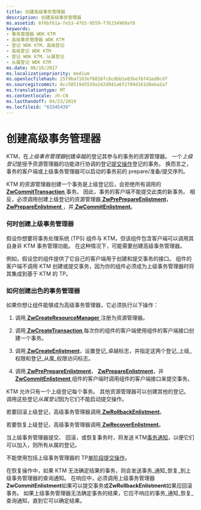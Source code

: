 ```yaml
---
title: 创建高级事务管理器
description: 创建高级事务管理器
ms.assetid: 6f6bf61a-fe53-47b5-9559-f76334969af8
keywords:
- 事务管理器 WDK KTM
- 高级事务管理器 WDK KTM
- 登记 WDK KTM，高级登记
- 高级登记 WDK KTM
- 登记 WDK KTM，从属登记
- 从属登记 WDK KTM
ms.date: 06/16/2017
ms.localizationpriority: medium
ms.openlocfilehash: 25f9ba7163ef8816fc8cdbb1e83be7b741ed0cdf
ms.sourcegitcommit: 0cc5051945559a242d941a6f2799d161d8eba2a7
ms.translationtype: MT
ms.contentlocale: zh-CN
ms.lasthandoff: 04/23/2019
ms.locfileid: "63345439"
---
```

# <a name="creating-a-superior-transaction-manager"></a>创建高级事务管理器


KTM，在*上级事务管理器*创建卓越的登记其参与的事务的资源管理器。 一个*上级登记*是授予资源管理器的功能进行协调的登记[提交操作](handling-commit-operations.md)登记的事务。 换而言之，事务的客户端或上级事务管理器可以启动的事务前的 prepare/准备/提交序列。

KTM 的资源管理器创建一个事务是上级登记后，会拒绝所有调用的[ **ZwCommitTransaction** ](https://msdn.microsoft.com/library/windows/hardware/ff566420)事务。 因此，事务的客户端不能提交此类的新事务。 相反，必须调用创建上级登记的资源管理器[ **ZwPrePrepareEnlistment**](https://msdn.microsoft.com/library/windows/hardware/ff567044)， [ **ZwPrepareEnlistment** ](https://msdn.microsoft.com/library/windows/hardware/ff567039)，并[ **ZwCommitEnlistment**](https://msdn.microsoft.com/library/windows/hardware/ff566419)。

### <a name="when-to-create-a-superior-transaction-manager"></a>何时创建上级事务管理器

假设你想要将事务处理系统 (TPS) 组件与 KTM，但该组件包含客户端可以调用其自身非 KTM 事务管理功能。 在这种情况下，可能需要创建高级事务管理器。

例如，假设您的组件提供了它自己的客户端用于创建和提交事务的接口。 组件的客户端不调用 KTM 创建或提交事务，因为你的组件必须成为上级事务管理器时将其集成到基于 KTM 的 TP。

### <a name="how-to-create-a-superior-transaction-manager"></a>如何创建出色的事务管理器

如果你想让组件能够成为高级事务管理器，它必须执行以下操作：

1.  调用[ **ZwCreateResourceManager** ](https://msdn.microsoft.com/library/windows/hardware/ff566427)注册为资源管理器。

2.  调用[ **ZwCreateTransaction** ](https://msdn.microsoft.com/library/windows/hardware/ff566429)每次你的组件的客户端使用组件的客户端接口创建一个事务。

3.  调用[ **ZwCreateEnlistment**](https://msdn.microsoft.com/library/windows/hardware/ff566422)，设置登记\_卓越标志，并指定这两个登记\_上级\_权限和登记\_从属\_权限访问标志。

4.  调用[ **ZwPrePrepareEnlistment**](https://msdn.microsoft.com/library/windows/hardware/ff567044)， [ **ZwPrepareEnlistment**](https://msdn.microsoft.com/library/windows/hardware/ff567039)，并[ **ZwCommitEnlistment** ](https://msdn.microsoft.com/library/windows/hardware/ff566419)组件的客户端时调用组件的客户端接口来提交事务。

KTM 允许只有一个上级登记每个事务。 其他资源管理器可以创建其他的登记。 调用这些登记*从属登记*因为它们不能启动提交操作。

若要回滚上级登记，高级事务管理器调用[ **ZwRollbackEnlistment**](https://msdn.microsoft.com/library/windows/hardware/ff567083)。

若要恢复上级登记，高级事务管理器调用[ **ZwRecoverEnlistment**](https://msdn.microsoft.com/library/windows/hardware/ff567075)。

当上级事务管理器提交、 回滚，或恢复事务时，将发送 KTM[事务通知](transaction-notifications.md)，以便它们可以加入，则所有从属的登记。

不能使用包括上级事务管理器的 TP[单阶段提交操作](handling-commit-operations.md#single-phase-commit-operations)。

在恢复操作中，如果 KTM 无法确定结果的事务，则会发送事务\_通知\_恢复\_到上级事务管理器的查询通知。 在响应中，必须调用上级事务管理器**ZwCommitEnlistment**如果可以提交事务或**ZwRollbackEnlistment**如果应回滚事务。 如果上级事务管理器无法确定事务的结果，它应不响应的事务\_通知\_恢复\_查询通知，直到它可以确定结果。

 

 




